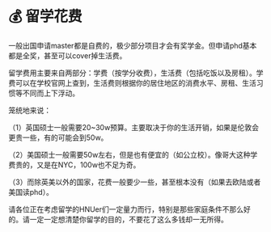 # 💰 留学花费

&#x20;   一般出国申请master都是自费的，极少部分项目才会有奖学金。但申请phd基本都是全奖，甚至可以cover掉生活费。

&#x20;   留学费用主要来自两部分：学费（按学分收费），生活费（包括吃饭以及房租）。学费可以在学校官网上查到，生活费则根据你的居住地区的消费水平、房租、生活习惯等不同而上下浮动。

笼统地来说：

（1）英国硕士一般需要20\~30w预算。主要取决于你的生活开销，如果是伦敦会更贵一些，有的可能会到50w。

（2）美国硕士一般需要50w左右，但是也有便宜的（如公立校）。像哥大这种学费贵的，又是在NYC，100w也不足为奇。

（3）而除英美以外的国家，花费一般要少一些，甚至根本没有（如果去欧陆或者美国读phd）。

&#x20;   请各位正在考虑留学的HNUer们一定量力而行，特别是那些家庭条件不那么好的。请一定一定想清楚你留学的目的，不要花了这么多钱却一无所得。
